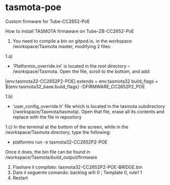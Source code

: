 # tasmota-poe
Custom firmware for Tube-CC2652-PoE

How to install TASMOTA firmaware on Tube-ZB-CC2652-PoE

1) You need to compile a bin on gitpod.io, in the workspace /workspace/Tasmota master, modifying 2 files:

1.a)

* 'Platformio_override.ini' is located in the root directory – /workspace/Tasmota. Open the file, scroll to the bottom, and add:

[env:tasmota32-CC2652P2-POE]
extends                 = env:tasmota32
build_flags             = ${env:tasmota32_base.build_flags} -DFIRMWARE_CC2652P2_POE

1.b)

* 'user_config_override.h' file which is located in the tasmota subdirectory (/workspace/Tasmota/tasmota). Open that file, erase all its contents and replace with the file in repository

1.c) In the terminal at the bottom of the screen, while in the /workspace/Tasmota directory, type the following:

* platformio run -e tasmota32-CC2652P2-POE

Once it does, the bin file can be found in /workspace/Tasmota/build_output/firmware


2) Flashare il compilato: tasmota32-CC2652P2-POE-BRIDGE.bin
3) Dare il seguente comando: backlog wifi 0 ; Template 0, rule1 1 
4) Restart
